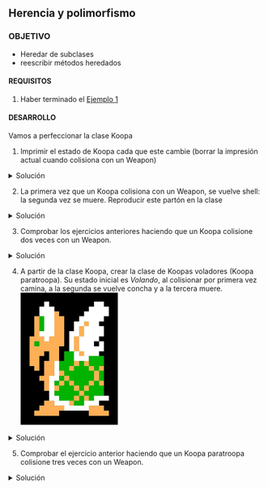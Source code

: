 ## Herencia y polimorfismo

### OBJETIVO 

- Heredar de subclases
- reescribir métodos heredados

#### REQUISITOS 

1. Haber terminado el [Ejemplo 1](Ejemplo-01) 

#### DESARROLLO

Vamos a perfeccionar la clase Koopa

1. Imprimir el estado de Koopa cada que este cambie (borrar la impresión actual cuando colisiona con un Weapon)

<details>
	<summary>Solución</summary>

```kotlin
set(value) {
        field = value
	println("El estado es ahora $field")
    }
```

</details>

2. La primera vez que un Koopa colisiona con un Weapon, se vuelve shell: la segunda vez se muere. Reproducir este partón en la clase

<details>
	<summary>Solución</summary>

```kotlin
if(state=="Shell"){
	die()
} else{
	state = "Shell"
}
```

</details>

3. Comprobar los ejercicios anteriores haciendo que un Koopa colisione dos veces con un Weapon.

<details>
	<summary>Solución</summary>

```kotlin
if(state=="Shell"){
	die()
} else{
	state = "Shell"
}
```

en consola se debe reproducir lo siguiente:

> El estado es ahora Shell

> Koopa ha muerto

</details>

4. A partir de la clase Koopa, crear la clase de Koopas voladores (Koopa paratroopa). Su estado inicial es *Volando*, al colisionar por primera vez camina, a la segunda se vuelve concha y a la tercera muere. <img src="paratroopa.jpg" width="40%"/>


<details>
	<summary>Solución</summary>

Primero hay que volver a la clase Koopa *open* y volver la clase estado a *protected*
```kotlin
open class Koopa:
...
protected open var state = "Walking"
```

Después creamos la clase que hereda de Koopa y reescribimos el colisionador, inicializamos el estado como flying

```kotlin
class KoopaParatroopa: Koopa() {

    override var state= "Flying"
    
    override fun collision(collider: String){
        when(collider){
            "Weapon" -> {
                if(state=="Shell"){
                    die()
                } else if(state=="Walking"){
                    state = "Shell"
                } else{
                    state = "Walking"
                }
            }
            "Enemy" -> changeDirection()
        }
    }

}
```
</details>

5. Comprobar el ejercicio anterior haciendo que un Koopa paratroopa colisione tres veces con un Weapon.

<details>
	<summary>Solución</summary>

Primero hay que volver a la clase Koopa *open* y volver la clase estado a *protected*
```kotlin
open class Koopa:
...
protected var state = "Walking"
```

Después creamos la clase que hereda de Koopa y reescribimos el colisionador, inicializamos el estado como flying

```kotlin
class KoopaParatroopa: Koopa() {

    init{
        state="Flying"
    }
    override fun collision(collider: String){
        when(collider){
            "Weapon" -> {
                if(state=="Shell"){
                    die()
                } else if(state=="Walking"){
                    state = "Shell"
                } else{
                    state = "Walking"
                }
            }
            "Enemy" -> changeDirection()
        }
    }

}
```
</details>

